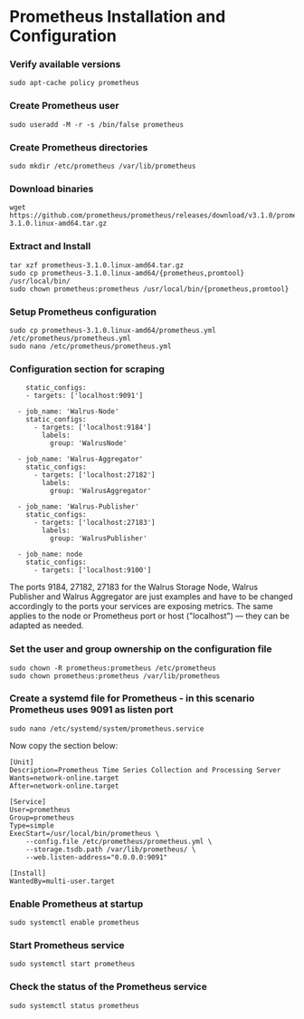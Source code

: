 # Prometheus Installation and Configuration  

### Verify available versions
```
sudo apt-cache policy prometheus  
```

### Create Prometheus user  
```
sudo useradd -M -r -s /bin/false prometheus  
```

### Create Prometheus directories  
```
sudo mkdir /etc/prometheus /var/lib/prometheus  
```

### Download binaries  
```
wget https://github.com/prometheus/prometheus/releases/download/v3.1.0/prometheus-3.1.0.linux-amd64.tar.gz  
```

### Extract and Install  
```
tar xzf prometheus-3.1.0.linux-amd64.tar.gz  
sudo cp prometheus-3.1.0.linux-amd64/{prometheus,promtool} /usr/local/bin/  
sudo chown prometheus:prometheus /usr/local/bin/{prometheus,promtool} 
```


### Setup Prometheus configuration  
```
sudo cp prometheus-3.1.0.linux-amd64/prometheus.yml /etc/prometheus/prometheus.yml  
sudo nano /etc/prometheus/prometheus.yml  
```

### Configuration section for scraping  
```
    static_configs:  
    - targets: ['localhost:9091']  
  
  - job_name: 'Walrus-Node'  
    static_configs:  
      - targets: ['localhost:9184']  
        labels:  
          group: 'WalrusNode'  

  - job_name: 'Walrus-Aggregator'
    static_configs:
      - targets: ['localhost:27182']
        labels:
          group: 'WalrusAggregator'

  - job_name: 'Walrus-Publisher'
    static_configs:
      - targets: ['localhost:27183']
        labels:
          group: 'WalrusPublisher'

  - job_name: node  
    static_configs:  
      - targets: ['localhost:9100']  

```

The ports 9184, 27182, 27183 for the Walrus Storage Node, Walrus Publisher and Walrus Aggregator are just examples and have to be changed accordingly to the ports your services are exposing metrics. 
The same applies to the node or Prometheus port or host ("localhost") — they can be adapted as needed.
        
### Set the user and group ownership on the configuration file
```
sudo chown -R prometheus:prometheus /etc/prometheus  
sudo chown prometheus:prometheus /var/lib/prometheus  
```
  
### Create a systemd file for Prometheus - in this scenario Prometheus uses 9091 as listen port
```
sudo nano /etc/systemd/system/prometheus.service  
```
Now copy the section below:  
```
[Unit]  
Description=Prometheus Time Series Collection and Processing Server  
Wants=network-online.target  
After=network-online.target  
  
[Service]  
User=prometheus  
Group=prometheus  
Type=simple  
ExecStart=/usr/local/bin/prometheus \  
    --config.file /etc/prometheus/prometheus.yml \  
    --storage.tsdb.path /var/lib/prometheus/ \
    --web.listen-address="0.0.0.0:9091"  
  
[Install]  
WantedBy=multi-user.target  
```
  
### Enable Prometheus at startup  
```
sudo systemctl enable prometheus  
```
### Start Prometheus service  
```
sudo systemctl start prometheus  
```
### Check the status of the Prometheus service  
```
sudo systemctl status prometheus  
```
